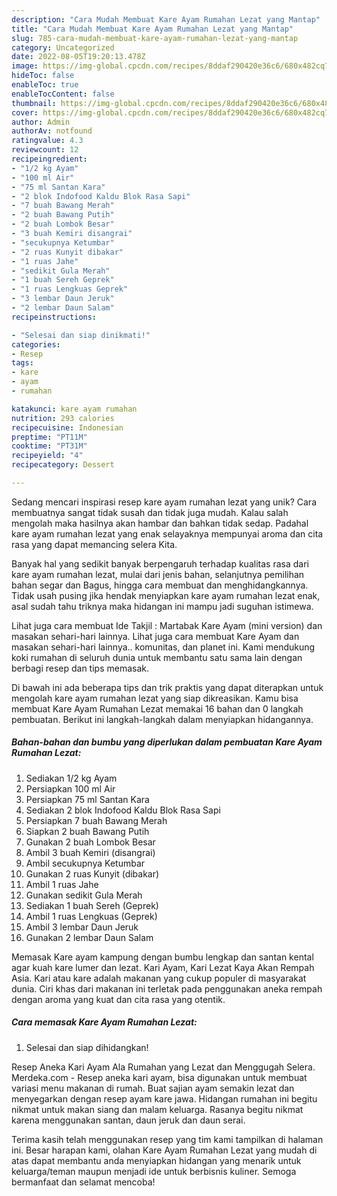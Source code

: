 ```yaml
---
description: "Cara Mudah Membuat Kare Ayam Rumahan Lezat yang Mantap"
title: "Cara Mudah Membuat Kare Ayam Rumahan Lezat yang Mantap"
slug: 785-cara-mudah-membuat-kare-ayam-rumahan-lezat-yang-mantap
category: Uncategorized
date: 2022-08-05T19:20:13.478Z
image: https://img-global.cpcdn.com/recipes/8ddaf290420e36c6/680x482cq70/kare-ayam-rumahan-lezat-foto-resep-utama.jpg
hideToc: false
enableToc: true
enableTocContent: false
thumbnail: https://img-global.cpcdn.com/recipes/8ddaf290420e36c6/680x482cq70/kare-ayam-rumahan-lezat-foto-resep-utama.jpg
cover: https://img-global.cpcdn.com/recipes/8ddaf290420e36c6/680x482cq70/kare-ayam-rumahan-lezat-foto-resep-utama.jpg
author: Admin
authorAv: notfound
ratingvalue: 4.3
reviewcount: 12
recipeingredient:
- "1/2 kg Ayam"
- "100 ml Air"
- "75 ml Santan Kara"
- "2 blok Indofood Kaldu Blok Rasa Sapi"
- "7 buah Bawang Merah"
- "2 buah Bawang Putih"
- "2 buah Lombok Besar"
- "3 buah Kemiri disangrai"
- "secukupnya Ketumbar"
- "2 ruas Kunyit dibakar"
- "1 ruas Jahe"
- "sedikit Gula Merah"
- "1 buah Sereh Geprek"
- "1 ruas Lengkuas Geprek"
- "3 lembar Daun Jeruk"
- "2 lembar Daun Salam"
recipeinstructions:

- "Selesai dan siap dinikmati!"
categories:
- Resep
tags:
- kare
- ayam
- rumahan

katakunci: kare ayam rumahan 
nutrition: 293 calories
recipecuisine: Indonesian
preptime: "PT11M"
cooktime: "PT31M"
recipeyield: "4"
recipecategory: Dessert

---
```





Sedang mencari inspirasi resep kare ayam rumahan lezat yang unik? Cara membuatnya sangat tidak susah dan tidak juga mudah. Kalau salah mengolah maka hasilnya akan hambar dan bahkan tidak sedap. Padahal kare ayam rumahan lezat yang enak selayaknya mempunyai aroma dan cita rasa yang dapat memancing selera Kita.





Banyak hal yang sedikit banyak berpengaruh terhadap kualitas rasa dari kare ayam rumahan lezat, mulai dari jenis bahan, selanjutnya pemilihan bahan segar dan Bagus, hingga cara membuat dan menghidangkannya. Tidak usah pusing jika hendak menyiapkan kare ayam rumahan lezat enak,      asal sudah tahu triknya maka hidangan ini mampu jadi suguhan istimewa.














Lihat juga cara membuat Ide Takjil : Martabak Kare Ayam (mini version) dan masakan sehari-hari lainnya. Lihat juga cara membuat Kare Ayam dan masakan sehari-hari lainnya.. komunitas, dan planet ini. Kami mendukung koki rumahan di seluruh dunia untuk membantu satu sama lain dengan berbagi resep dan tips memasak.






Di bawah ini ada beberapa tips dan trik praktis yang dapat diterapkan untuk mengolah kare ayam rumahan lezat yang siap dikreasikan. Kamu bisa membuat Kare Ayam Rumahan Lezat memakai 16 bahan dan 0 langkah pembuatan. Berikut ini langkah-langkah dalam menyiapkan hidangannya.

<!--inarticleads1-->

##### Bahan-bahan dan bumbu yang diperlukan dalam pembuatan Kare Ayam Rumahan Lezat:

1. Sediakan 1/2 kg Ayam
1. Persiapkan 100 ml Air
1. Persiapkan 75 ml Santan Kara
1. Sediakan 2 blok Indofood Kaldu Blok Rasa Sapi
1. Persiapkan 7 buah Bawang Merah
1. Siapkan 2 buah Bawang Putih
1. Gunakan 2 buah Lombok Besar
1. Ambil 3 buah Kemiri (disangrai)
1. Ambil secukupnya Ketumbar
1. Gunakan 2 ruas Kunyit (dibakar)
1. Ambil 1 ruas Jahe
1. Gunakan sedikit Gula Merah
1. Sediakan 1 buah Sereh (Geprek)
1. Ambil 1 ruas Lengkuas (Geprek)
1. Ambil 3 lembar Daun Jeruk
1. Gunakan 2 lembar Daun Salam


Memasak Kare ayam kampung dengan bumbu lengkap dan santan kental agar kuah kare lumer dan lezat. Kari Ayam, Kari Lezat Kaya Akan Rempah Asia. Kari atau kare adalah makanan yang cukup populer di masyarakat dunia. Ciri khas dari makanan ini terletak pada penggunakan aneka rempah dengan aroma yang kuat dan cita rasa yang otentik. 

<!--inarticleads2-->

##### Cara memasak Kare Ayam Rumahan Lezat:


1. Selesai dan siap dihidangkan!

Resep Aneka Kari Ayam Ala Rumahan yang Lezat dan Menggugah Selera. Merdeka.com - Resep aneka kari ayam, bisa digunakan untuk membuat variasi menu makanan di rumah. Buat sajian ayam semakin lezat dan menyegarkan dengan resep ayam kare jawa. Hidangan rumahan ini begitu nikmat untuk makan siang dan malam keluarga. Rasanya begitu nikmat karena menggunakan santan, daun jeruk dan daun serai. 

Terima kasih telah menggunakan resep yang tim kami tampilkan di halaman ini. Besar harapan kami, olahan Kare Ayam Rumahan Lezat yang mudah di atas dapat membantu anda menyiapkan hidangan yang menarik untuk keluarga/teman maupun menjadi ide untuk berbisnis kuliner. Semoga bermanfaat dan selamat mencoba!
